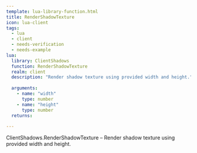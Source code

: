 ```yaml
---
template: lua-library-function.html
title: RenderShadowTexture
icon: lua-client
tags:
  - lua
  - client
  - needs-verification
  - needs-example
lua:
  library: ClientShadows
  function: RenderShadowTexture
  realm: client
  description: "Render shadow texture using provided width and height."
  
  arguments:
    - name: "width"
      type: number
    - name: "height"
      type: number
  returns:
    
---
```


<div class="lua__search__keywords">
ClientShadows.RenderShadowTexture &#x2013; Render shadow texture using provided width and height.
</div>

